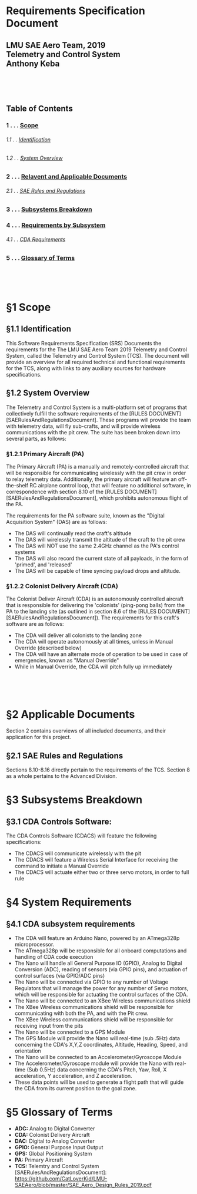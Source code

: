 Requirements Specification Document
======
## LMU SAE Aero Team, 2019<br>Telemetry and Control System<br>Anthony Keba

<br><br><br>

Table of Contents
------
###  1 . . . [Scope](#1-scope)
###### 1.1 . . [Identification](#11-identification)
###### 1.2 . . [System Overview](#12-system-overview)
###  2 . . . [Relavent and Applicable Documents](#2-applicable-documents)
###### 2.1 . . [SAE Rules and Regulations](#21-sae-rules-and-regulations)
###  3 . . . [Subsystems Breakdown](#3-subsystems-breakdown)
###  4 . . . [Requirements by Subsystem](#4-system-requirements)
###### 4.1 . . [CDA Requirements](#41-cda-subsystem-requirements)
###  5 . . . [Glossary of Terms](#5-glossary-of-terms)


<br><br><br>

# §1 Scope
## §1.1 Identification
This Software Requirements Specification (SRS) Documents the requirements for the The LMU SAE Aero Team 2019 Telemetry and Control System, called the Telemetry and Control System (TCS). The document will provide an overview for all required technical and functional requirements for the TCS, along with links to any auxiliary sources for hardware specifications.
<br>
## §1.2 System Overview
The Telemetry and Control System is a multi-platform set of programs that collectively fulfill the software requirements of the [RULES DOCUMENT][SAERulesAndRegulationsDocument]. These programs will provide the team with telemetry data, will fly sub-crafts, and will provide wireless communications with the pit crew. The suite has been broken down into several parts, as follows:
### §1.2.1 Primary Aircraft (PA)
The Primary Aircraft (PA) is a manually and remotely-controlled aircraft that will be responsible for communicating wirelessly with the pit crew in order to relay telemetry data. Additionally, the primary aircraft will feature an off-the-shelf RC airplane control loop, that will feature no additional software, in correspondence with section 8.10 of the [RULES DOCUMENT][SAERulesAndRegulationsDocument], which prohibits autonomous flight of the PA.

The requirements for the PA software suite, known as the "Digital Acquisition System" (DAS) are as follows:
* The DAS will continually read the craft's altitude
* The DAS will wirelessly transmit the altitude of the craft to the pit crew
* The DAS will NOT use the same 2.4GHz channel as the PA's control systems
* The DAS will also record the current state of all payloads, in the form of 'primed', and 'released'
* The DAS will be capable of time syncing payload drops and altitude.


### §1.2.2 Colonist Delivery Aircraft (CDA)
The Colonist Deliver Aircraft (CDA) is an autonomously controlled aircraft that is responsible for delivering the 'colonists' (ping-pong balls) from the PA to the landing site (as outlined in section 8.6 of the [RULES DOCUMENT][SAERulesAndRegulationsDocument]). The requirements for this craft's software are as follows:
* The CDA will deliver all colonists to the landing zone
* The CDA will operate autonomously at all times, unless in Manual Override (described below)
* The CDA will have an alternate mode of operation to be used in case of emergencies, known as "Manual Override"
* While in Manual Override, the CDA will pitch fully up immediately

<br><br><br>

# §2 Applicable Documents
Section 2 contains overviews of all included documents, and their application for this project.
## §2.1 SAE Rules and Regulations
  Sections 8.10-8.16 directly pertain to the requirements of the TCS. Section 8 as a whole pertains to the Advanced Division.
<br>
# §3 Subsystems Breakdown
## §3.1 CDA Controls Software:
The CDA Controls Software (CDACS) will feature the following specifications:
* The CDACS will communicate wirelessly with the pit
* The CDACS will feature a Wireless Serial Interface for receiving the command to initiate a Manual Override
* The CDACS will actuate either two or three servo motors, in order to full rule

# §4 System Requirements
## §4.1 CDA subsystem requirements
  - The CDA will feature an Arduino Nano, powered by an ATmega328p microprocessor.
  - The ATmega328p will be responsible for all onboard computations and handling of CDA code execution
  - The Nano will handle all General Purpose IO (GPIO), Analog to Digital Conversion (ADC), reading of sensors (via GPIO pins), and actuation of control surfaces (via GPIO/ADC pins)
  - The Nano will be connected via GPIO to any number of Voltage Regulators that will manage the power for any number of Servo motors, which will be responsible for actuating the control surfaces of the CDA.
  - The Nano will be connected to an XBee Wireless communications shield
  - The XBee Wireless communications shield will be responsible for communicating with both the PA, and with the Pit crew.
  - The XBee Wireless communications shield will be responsible for receiving input from the pits
  - The Nano will be connected to a GPS Module
  - The GPS Module will provide the Nano will real-time (sub .5Hz) data concerning the CDA's X,Y,Z coordinates, Altitude, Heading, Speed, and orientation
  - The Nano will be connected to an Accelerometer/Gyroscope Module
  - The Accelerometer/Gyroscope module will provide the Nano with real-time (Sub 0.5Hz) data concerning the CDA's Pitch, Yaw, Roll, X acceleration, Y acceleration, and Z acceleration.
  - These data points will be used to generate a flight path that will guide the CDA from its current position to the goal zone.

# §5 Glossary of Terms
- <b>ADC:</b> Analog to Digital Converter
- <b>CDA:</b> Colonist Delivery Aircraft
- <b>DAC:</b> Digital to Analog Converter
- <b>GPIO:</b> General Purpose Input Output
- <b>GPS:</b> Global Positioning System
- <b>PA:</b> Primary Aircraft
- <b>TCS:</b> Telemtry and Control System
[SAERulesAndRegulationsDocument]: https://github.com/CatLoverKid/LMU-SAEAero/blob/master/SAE_Aero_Design_Rules_2019.pdf
